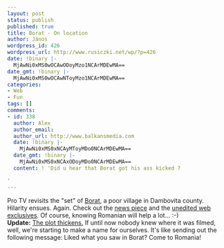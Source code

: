 ```yaml
---
layout: post
status: publish
published: true
title: Borat - On location
author: János
wordpress_id: 426
wordpress_url: http://www.rusiczki.net/wp/?p=426
date: !binary |-
  MjAwNi0xMS0wOCAwODoyMzo1NCArMDEwMA==
date_gmt: !binary |-
  MjAwNi0xMS0wOCAwNToyMzo1NCArMDEwMA==
categories:
- Web
- Fun
tags: []
comments:
- id: 338
  author: Alex
  author_email: 
  author_url: http://www.balkansmedia.com
  date: !binary |-
    MjAwNi0xMS0xNCAyMToyMDo0NCArMDEwMA==
  date_gmt: !binary |-
    MjAwNi0xMS0xNCAxODoyMDo0NCArMDEwMA==
  content: ! 'Did u hear that Borat got his ass kicked ?

'
---
```

<p>Pro TV revisits the "set" of <a href="http://www.imdb.com/title/tt0443453/">Borat</a>, a poor village in Dambovita county. Hilarity ensues. Again. Check out the <a href="http://www.protv.ro/stiri/divertisment/pitoresc-si-controversat-borat-un-film-turnat-partial-in-romania.html">news piece</a> and the <a href="http://www.protv.ro/stiri/divertisment/top-story-imagini-in-exclusivitate-cu-figurantii-din-blockbuster.html">unedited web exclusives</a>. Of course, knowing Romanian will help a lot... :-)<br />
<b>Update:</b> <a href="http://news.yahoo.com/s/ap/20061114/ap_en_ot/romania_borat_backlash">The plot thickens.</a> If until now nobody knew where it was filmed, well, we're starting to make a name for ourselves. It's like sending out the following message: Liked what you saw in Borat? Come to Romania!</p>
